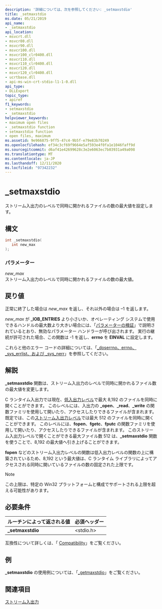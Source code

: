 ```yaml
---
description: '詳細については、次を参照してください: _setmaxstdio'
title: _setmaxstdio
ms.date: 05/21/2019
api_name:
- _setmaxstdio
api_location:
- msvcrt.dll
- msvcr80.dll
- msvcr90.dll
- msvcr100.dll
- msvcr100_clr0400.dll
- msvcr110.dll
- msvcr110_clr0400.dll
- msvcr120.dll
- msvcr120_clr0400.dll
- ucrtbase.dll
- api-ms-win-crt-stdio-l1-1-0.dll
api_type:
- DLLExport
topic_type:
- apiref
f1_keywords:
- setmaxstdio
- _setmaxstdio
helpviewer_keywords:
- maximum open files
- _setmaxstdio function
- setmaxstdio function
- open files, maximum
ms.assetid: 9e966875-9ff5-47c4-9b5f-e79e83b70249
ms.openlocfilehash: ef34c3cf69f9664e5af593e4f0fa1e1046faff9d
ms.sourcegitcommit: d6af41e42699628c3e2e6063ec7b03931a49a098
ms.translationtype: MT
ms.contentlocale: ja-JP
ms.lasthandoff: 12/11/2020
ms.locfileid: "97342232"
---
```

# <a name="_setmaxstdio"></a>_setmaxstdio

ストリーム入出力のレベルで同時に開かれるファイルの数の最大値を設定します。

## <a name="syntax"></a>構文

```C
int _setmaxstdio(
   int new_max
);
```

### <a name="parameters"></a>パラメーター

*new_max*<br/>
ストリーム入出力のレベルで同時に開かれるファイルの数の最大値。

## <a name="return-value"></a>戻り値

正常に終了した場合は *new_max* を返し、それ以外の場合は –1 を返します。

*new_max* が **_IOB_ENTRIES** より小さいか、オペレーティング システムで使用できるハンドルの最大数より大きい場合には、「[パラメーターの検証](../../c-runtime-library/parameter-validation.md)」で説明されているとおり、無効なパラメーター ハンドラーが呼び出されます。 実行の継続が許可された場合、この関数は -1 を返し、**errno** を **EINVAL** に設定します。

これらと他のエラー コードの詳細については、「[_doserrno、errno、_sys_errlist、および _sys_nerr](../../c-runtime-library/errno-doserrno-sys-errlist-and-sys-nerr.md)」を参照してください。

## <a name="remarks"></a>解説

**_setmaxstdio** 関数は、ストリーム入出力のレベルで同時に開かれるファイル数の最大値を変更します。

C ランタイム入出力では現在、[低入出力レベル](../../c-runtime-library/low-level-i-o.md)で最大 8,192 のファイルを同時に開くことができます。 このレベルには、入出力の **_open**、**_read**、**_write** の関数ファミリを使用して開いたり、アクセスしたりできるファイルが含まれます。 既定では、この[ストリーム入出力レベル](../../c-runtime-library/stream-i-o.md)では最大 512 のファイルを同時に開くことができます。 このレベルには、**fopen**、**fgetc**、**fputc** の関数ファミリを使用して開いたり、アクセスしたりできるファイルが含まれます。 このストリーム入出力レベルで開くことができる最大ファイル数 512 は、**_setmaxstdio** 関数を使うことで、8,192 の最大値へ引き上げることができます。

**fopen** などのストリーム入出力レベルの関数は低入出力レベルの関数の上に構築されているため、8,192 という最大値は、C ランタイム ライブラリによってアクセスされる同時に開いているファイルの数の固定された上限です。

> [!NOTE]
> この上限は、特定の Win32 プラットフォームと構成でサポートされる上限を超える可能性があります。

## <a name="requirements"></a>必要条件

|ルーチンによって返される値|必須ヘッダー|
|-------------|---------------------|
|**_setmaxstdio**|\<stdio.h>|

互換性について詳しくは、「 [Compatibility](../../c-runtime-library/compatibility.md)」をご覧ください。

## <a name="example"></a>例

**_setmaxstdio** の使用例については、「[_getmaxstdio](getmaxstdio.md)」をご覧ください。

## <a name="see-also"></a>関連項目

[ストリーム入出力](../../c-runtime-library/stream-i-o.md)<br/>
